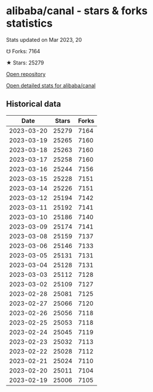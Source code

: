 # alibaba/canal - stars & forks statistics

Stats updated on Mar 2023, 20

☋ Forks: 7164

★ Stars: 25279

[Open repository](https://github.com/alibaba/canal)

[Open detailed stats for alibaba/canal](https://reviewgithub.com/rep/alibaba/canal)

## Historical data
| Date | Stars | Forks |
|------|-------|-------|
| 2023-03-20 | 25279 | 7164 | 
| 2023-03-19 | 25265 | 7160 | 
| 2023-03-18 | 25263 | 7160 | 
| 2023-03-17 | 25258 | 7160 | 
| 2023-03-16 | 25244 | 7156 | 
| 2023-03-15 | 25228 | 7151 | 
| 2023-03-14 | 25226 | 7151 | 
| 2023-03-12 | 25194 | 7142 | 
| 2023-03-11 | 25192 | 7141 | 
| 2023-03-10 | 25186 | 7140 | 
| 2023-03-09 | 25174 | 7141 | 
| 2023-03-08 | 25159 | 7137 | 
| 2023-03-06 | 25146 | 7133 | 
| 2023-03-05 | 25131 | 7131 | 
| 2023-03-04 | 25128 | 7131 | 
| 2023-03-03 | 25112 | 7128 | 
| 2023-03-02 | 25109 | 7127 | 
| 2023-02-28 | 25081 | 7125 | 
| 2023-02-27 | 25066 | 7120 | 
| 2023-02-26 | 25056 | 7118 | 
| 2023-02-25 | 25053 | 7118 | 
| 2023-02-24 | 25045 | 7119 | 
| 2023-02-23 | 25032 | 7113 | 
| 2023-02-22 | 25028 | 7112 | 
| 2023-02-21 | 25024 | 7110 | 
| 2023-02-20 | 25011 | 7104 | 
| 2023-02-19 | 25006 | 7105 | 

